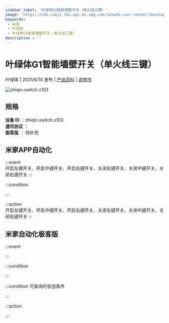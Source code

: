 ```yaml
---
sidebar_label: '叶绿体G1智能墙壁开关（单火线三键）'
image: 'https://cdn.cnbj1.fds.api.mi-img.com/iotweb-user-center/developer_1679047956351EErVJEz5.png?GalaxyAccessKeyId=AKVGLQWBOVIRQ3XLEW&Expires=9223372036854775807&Signature=MGbM4IkIJmqrglgv4qPSE0xJuHI='
keywords: 
 - 米家
 - 叶绿体
 - 叶绿体G1智能墙壁开关（单火线三键）
description : ''
---
```

# 叶绿体G1智能墙壁开关（单火线三键）

叶绿体 | 2021/8/10 发布 | [产品百科](https://home.mi.com/webapp/content/baike/product/index.html?model=zhiqin.switch.x103/) | [说明书](https://home.mi.com/views/introduction.html?model=zhiqin.switch.x103&region=cn)

![zhiqin.switch.x103](https://cdn.cnbj1.fds.api.mi-img.com/iotweb-user-center/developer_1679047956351EErVJEz5.png?GalaxyAccessKeyId=AKVGLQWBOVIRQ3XLEW&Expires=9223372036854775807&Signature=MGbM4IkIJmqrglgv4qPSE0xJuHI=)

## 规格  
> 
**设备 ID** ：zhiqin.switch.x103  
**通讯协议** ：  
**极客版**  ： 待补充 


## 米家APP自动化  

:::event  
开启左键开关、开启中键开关、开启右键开关、关闭左键开关、关闭中键开关、关闭右键开关
:::

:::condition  

:::

:::action   
开启左键开关、开启中键开关、开启右键开关、关闭左键开关、关闭中键开关、关闭右键开关
:::

## 米家自动化极客版  

:::event  

:::

:::condition  

:::

:::condition 可查询的状态条件  

:::

:::action  

:::

        
